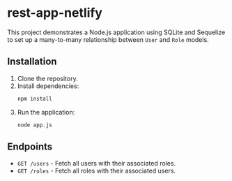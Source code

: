 # rest-app-netlify

This project demonstrates a Node.js application using SQLite and Sequelize to set up a many-to-many relationship between `User` and `Role` models.

## Installation

1. Clone the repository.
2. Install dependencies:
   ```bash
   npm install
   ```
3. Run the application:
   ```bash
   node app.js
   ```

## Endpoints

- `GET /users` - Fetch all users with their associated roles.
- `GET /roles` - Fetch all roles with their associated users.
